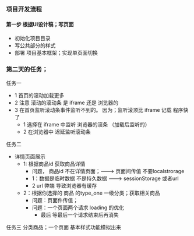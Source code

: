 ### 项目开发流程
#### 第一步 根据UI设计稿；写页面
- 初始化项目目录
- 写公共部分的样式
- 部署 项目基本框架；实现单页面切换

### 第二天的任务；
任务一
- 1 首页的滚动加载更多 
- 2 注意 滚动的滚动条 是 iframe 还是 浏览器的
- 3 在首页监听滚动条事件监听不到的。 因为；监听滚顶比 iframe 记载 程序快了
  - 1 选择在  iframe 中监听  浏览器的滚条 （加载后监听的）
  - 2 在浏览器中 迟延监听滚动条

 任务二
- 详情页面展示 
   - 1: 根据商品id 获取商品详情 
     - 问题， 商品id 不在详情页面；---> 页面间传值  不要localstrorage  
     - 1：数据是临时数据  不是持久数据  ---> sessionStorage 或者url
     - 2  url 弊端  导致浏览器有缓存
   - 2：根据你选择的 商品 的type_one 一级分类；获取相关商品
     - 问题：页面件传值；
     - 问题：一个页面两个请求   loading 的优化 
        - 最后 等最后一个请求结束后再消失     


任务三 分类商品；一个页面 基本样式功能模拟出来